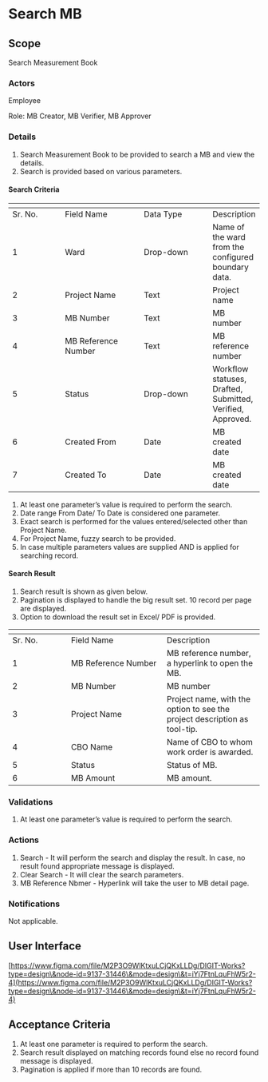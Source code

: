 # Search MB

## Scope

Search Measurement Book

### Actors <a href="#actors" id="actors"></a>

Employee

Role: MB Creator, MB Verifier, MB Approver

### Details <a href="#details" id="details"></a>

1. Search Measurement Book to be provided to search a MB and view the details.
2. Search is provided based on various parameters.

#### Search Criteria <a href="#searchcriteria" id="searchcriteria"></a>

<table data-header-hidden><thead><tr><th width="99"></th><th width="152"></th><th width="133"></th><th></th></tr></thead><tbody><tr><td>Sr. No.</td><td>Field Name</td><td>Data Type</td><td>Description</td></tr><tr><td>1</td><td>Ward</td><td>Drop-down</td><td>Name of the ward from the configured boundary data.</td></tr><tr><td>2</td><td>Project Name</td><td>Text</td><td>Project name</td></tr><tr><td>3</td><td>MB Number</td><td>Text</td><td>MB number</td></tr><tr><td>4</td><td>MB Reference Number</td><td>Text</td><td>MB reference number</td></tr><tr><td>5</td><td>Status</td><td>Drop-down</td><td>Workflow statuses, Drafted, Submitted, Verified, Approved.</td></tr><tr><td>6</td><td>Created From</td><td>Date</td><td>MB created date</td></tr><tr><td>7</td><td>Created To</td><td>Date</td><td>MB created date</td></tr></tbody></table>

1. At least one parameter’s value is required to perform the search.
2. Date range From Date/ To Date is considered one parameter.
3. Exact search is performed for the values entered/selected other than Project Name.
4. For Project Name, fuzzy search to be provided.
5. In case multiple parameters values are supplied AND is applied for searching record.

#### Search Result <a href="#searchresult" id="searchresult"></a>

1. Search result is shown as given below.
2. Pagination is displayed to handle the big result set. 10 record per page are displayed.
3. Option to download the result set in Excel/ PDF is provided.

<table data-header-hidden><thead><tr><th width="101.66666666666666"></th><th width="176"></th><th></th></tr></thead><tbody><tr><td>Sr. No.</td><td>Field Name</td><td>Description</td></tr><tr><td>1</td><td>MB Reference Number</td><td>MB reference number, a hyperlink to open the MB.</td></tr><tr><td>2</td><td>MB Number</td><td>MB number</td></tr><tr><td>3</td><td>Project Name</td><td>Project name, with the option to see the project description as tool-tip.</td></tr><tr><td>4</td><td>CBO Name</td><td>Name of CBO to whom work order is awarded.</td></tr><tr><td>5</td><td>Status</td><td>Status of MB.</td></tr><tr><td>6</td><td>MB Amount</td><td>MB amount.</td></tr></tbody></table>

### Validations <a href="#validations" id="validations"></a>

1. At least one parameter’s value is required to perform the search.

### Actions <a href="#actions" id="actions"></a>

1. Search - It will perform the search and display the result. In case, no result found appropriate message is displayed.
2. Clear Search - It will clear the search parameters.
3. MB Reference Nbmer - Hyperlink will take the user to MB detail page.

### Notifications <a href="#notifications" id="notifications"></a>

Not applicable.

## User Interface <a href="#userinterface" id="userinterface"></a>

[https://www.figma.com/file/M2P3O9WlKtxuLCjQKxLLDg/DIGIT-Works?type=design\&node-id=9137-31446\&mode=design\&t=iYj7FtnLquFhW5r2-4](https://www.figma.com/file/M2P3O9WlKtxuLCjQKxLLDg/DIGIT-Works?type=design\&node-id=9137-31446\&mode=design\&t=iYj7FtnLquFhW5r2-4)

## Acceptance Criteria <a href="#acceptancecriteria" id="acceptancecriteria"></a>

1. At least one parameter is required to perform the search.
2. Search result displayed on matching records found else no record found message is displayed.
3. Pagination is applied if more than 10 records are found.
